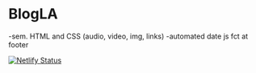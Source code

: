# BlogLA

-sem. HTML and CSS (audio, video, img, links)
-automated date js fct at footer

[![Netlify Status](https://api.netlify.com/api/v1/badges/120c05fb-0667-45c9-ae86-2e09027422e3/deploy-status)](https://app.netlify.com/sites/christins-blog-la/deploys)
